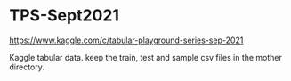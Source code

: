 # TPS-Sept2021
https://www.kaggle.com/c/tabular-playground-series-sep-2021

Kaggle tabular data. keep the train, test and sample csv files in the mother directory.
